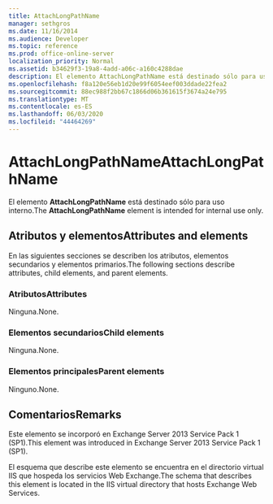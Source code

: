 ```yaml
---
title: AttachLongPathName
manager: sethgros
ms.date: 11/16/2014
ms.audience: Developer
ms.topic: reference
ms.prod: office-online-server
localization_priority: Normal
ms.assetid: b34629f3-19a8-4add-a06c-a160c4288dae
description: El elemento AttachLongPathName está destinado sólo para uso interno.
ms.openlocfilehash: f8a120e56eb1d20e99f6054eef003ddade22fea2
ms.sourcegitcommit: 88ec988f2bb67c1866d06b361615f3674a24e795
ms.translationtype: MT
ms.contentlocale: es-ES
ms.lasthandoff: 06/03/2020
ms.locfileid: "44464269"
---
```

# <a name="attachlongpathname"></a><span data-ttu-id="5bb69-103">AttachLongPathName</span><span class="sxs-lookup"><span data-stu-id="5bb69-103">AttachLongPathName</span></span>

<span data-ttu-id="5bb69-104">El elemento **AttachLongPathName** está destinado sólo para uso interno.</span><span class="sxs-lookup"><span data-stu-id="5bb69-104">The **AttachLongPathName** element is intended for internal use only.</span></span> 

## <a name="attributes-and-elements"></a><span data-ttu-id="5bb69-105">Atributos y elementos</span><span class="sxs-lookup"><span data-stu-id="5bb69-105">Attributes and elements</span></span>

<span data-ttu-id="5bb69-106">En las siguientes secciones se describen los atributos, elementos secundarios y elementos primarios.</span><span class="sxs-lookup"><span data-stu-id="5bb69-106">The following sections describe attributes, child elements, and parent elements.</span></span>
  
### <a name="attributes"></a><span data-ttu-id="5bb69-107">Atributos</span><span class="sxs-lookup"><span data-stu-id="5bb69-107">Attributes</span></span>

<span data-ttu-id="5bb69-108">Ninguna.</span><span class="sxs-lookup"><span data-stu-id="5bb69-108">None.</span></span>
  
### <a name="child-elements"></a><span data-ttu-id="5bb69-109">Elementos secundarios</span><span class="sxs-lookup"><span data-stu-id="5bb69-109">Child elements</span></span>

<span data-ttu-id="5bb69-110">Ninguna.</span><span class="sxs-lookup"><span data-stu-id="5bb69-110">None.</span></span>
  
### <a name="parent-elements"></a><span data-ttu-id="5bb69-111">Elementos principales</span><span class="sxs-lookup"><span data-stu-id="5bb69-111">Parent elements</span></span>

<span data-ttu-id="5bb69-112">Ninguno.</span><span class="sxs-lookup"><span data-stu-id="5bb69-112">None.</span></span>
  
## <a name="remarks"></a><span data-ttu-id="5bb69-113">Comentarios</span><span class="sxs-lookup"><span data-stu-id="5bb69-113">Remarks</span></span>

<span data-ttu-id="5bb69-114">Este elemento se incorporó en Exchange Server 2013 Service Pack 1 (SP1).</span><span class="sxs-lookup"><span data-stu-id="5bb69-114">This element was introduced in Exchange Server 2013 Service Pack 1 (SP1).</span></span>
  
<span data-ttu-id="5bb69-115">El esquema que describe este elemento se encuentra en el directorio virtual IIS que hospeda los servicios Web Exchange.</span><span class="sxs-lookup"><span data-stu-id="5bb69-115">The schema that describes this element is located in the IIS virtual directory that hosts Exchange Web Services.</span></span>
  

